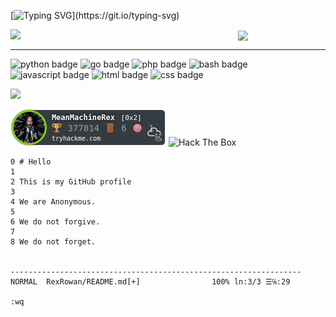 [![Typing SVG](https://readme-typing-svg.herokuapp.com?font=Fira+Code&size=30&pause=1000&color=00E1F7&width=435&lines=I+will+annihilate+you!)](https://git.io/typing-svg)

<img align="left" src="https://media.tenor.com/Nzdiy3Bm1i8AAAAC/anonymous-anonymiss.gif" width="240px" />    

<p align="center"><a href="https://github.com/anuraghazra/github-readme-stats">
  <img align="center" src="https://github-readme-stats.vercel.app/api?username=RexRowan&show_icons=true&theme=radical" />
</a></p>

---

<p>
    <img src="https://img.shields.io/badge/-python-green" alt="python badge">
    <img src="https://img.shields.io/badge/-go-red" alt="go badge">
    <img src="https://img.shields.io/badge/-php-blue" alt="php badge">
    <img src="https://img.shields.io/badge/-bash-orange" alt="bash badge">
    <img src="https://img.shields.io/badge/-javascript-yellow" alt="javascript badge">
    <img src="https://img.shields.io/badge/-html-purple" alt="html badge">
    <img src="https://img.shields.io/badge/-css-pink" alt="css badge">
</p>

[![](https://visitcount.itsvg.in/api?id=RexRowan&label=Profile%20Views&color=0&icon=2&pretty=false)](https://visitcount.itsvg.in)

![tryhackme stats](https://raw.githubusercontent.com/RexRowan/RexRowan/master/assets/thm_propic.png)
<img src="http://www.hackthebox.eu/badge/image/1354396" alt="Hack The Box">


```vim
0 # Hello
1
2 This is my GitHub profile 
3
4 We are Anonymous. 
5 
6 We do not forgive. 
7
8 We do not forget.


-----------------------------------------------------------------
NORMAL  RexRowan/README.md[+]                100% ln:3/3 ☰℅:29

:wq
 
